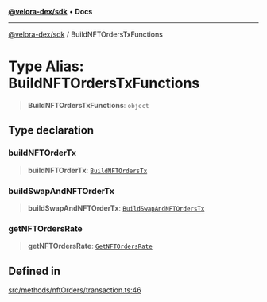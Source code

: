 [**@velora-dex/sdk**](../README.md) • **Docs**

***

[@velora-dex/sdk](../globals.md) / BuildNFTOrdersTxFunctions

# Type Alias: BuildNFTOrdersTxFunctions

> **BuildNFTOrdersTxFunctions**: `object`

## Type declaration

### buildNFTOrderTx

> **buildNFTOrderTx**: [`BuildNFTOrdersTx`](../-internal-/type-aliases/BuildNFTOrdersTx.md)

### buildSwapAndNFTOrderTx

> **buildSwapAndNFTOrderTx**: [`BuildSwapAndNFTOrdersTx`](../-internal-/type-aliases/BuildSwapAndNFTOrdersTx.md)

### getNFTOrdersRate

> **getNFTOrdersRate**: [`GetNFTOrdersRate`](../-internal-/type-aliases/GetNFTOrdersRate.md)

## Defined in

[src/methods/nftOrders/transaction.ts:46](https://github.com/VeloraDEX/paraswap-sdk/blob/feat/velora/src/methods/nftOrders/transaction.ts#L46)
